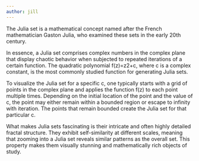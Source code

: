 ```yaml
---
author: jill
---
```

The Julia set is a mathematical concept named after the French mathematician Gaston Julia, who examined these sets in the early 20th century.

In essence, a Julia set comprises complex numbers in the complex plane that display chaotic behavior when subjected to repeated iterations of a certain function. The quadratic polynomial f(z)=z2+c, where c is a complex constant, is the most commonly studied function for generating Julia sets.

To visualize the Julia set for a specific c, one typically starts with a grid of points in the complex plane and applies the function f(z) to each point multiple times. Depending on the initial location of the point and the value of c, the point may either remain within a bounded region or escape to infinity with iteration. The points that remain bounded create the Julia set for that particular c.
       
<div>
<script src="https://cdn.plot.ly/plotly-2.27.0.min.js"></script>
<script src="https://cdn.plot.ly/plotly-latest.min.js"></script>
    <div id="myDiv"></div>
    <script src="/assets/js/julia2.js"></script>
</div>


What makes Julia sets fascinating is their intricate and often highly detailed fractal structure. They exhibit self-similarity at different scales, meaning that zooming into a Julia set reveals similar patterns as the overall set. This property makes them visually stunning and mathematically rich objects of study.